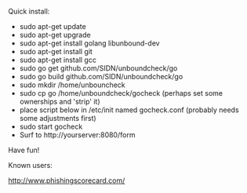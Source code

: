 Quick install:

- sudo apt-get update
- sudo apt-get upgrade
- sudo apt-get install golang libunbound-dev
- sudo apt-get install git
- sudo apt-get install gcc
- sudo go get github.com/SIDN/unboundcheck/go
- sudo go build github.com/SIDN/unboundcheck/go
- sudo mkdir /home/unbouncheck
- sudo cp go /home/unboundcheck/gocheck
  (perhaps set some ownerships and 'strip' it)
- place script below in /etc/init named gocheck.conf
  (probably needs some adjustments first)
- sudo start gocheck
- Surf to http://yourserver:8080/form

Have fun!

Known users:

http://www.phishingscorecard.com/

